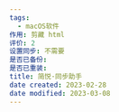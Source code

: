 ```yaml
---
tags:
  - macOS软件
作用: 剪藏 html
评价: 2
设置同步: 不需要
是否已备份:
是否已重装:
title: 简悦·同步助手
date created: 2023-02-28
date modified: 2023-03-08
---
```

